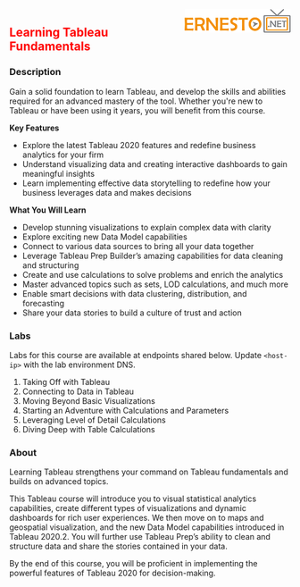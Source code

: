 <img align="right" src="./logo.png">

<h2><span style="color:red;">Learning Tableau Fundamentals</span></h2>

### Description

Gain a solid foundation to learn Tableau, and develop the skills and abilities required for an advanced mastery of the tool. Whether you're new to Tableau or have been using it years, you will benefit from this course.


**Key Features**

- Explore the latest Tableau 2020 features and redefine business analytics for your firm
- Understand visualizing data and creating interactive dashboards to gain meaningful insights
- Learn implementing effective data storytelling to redefine how your business leverages data and makes decisions

**What You Will Learn**

- Develop stunning visualizations to explain complex data with clarity
- Explore exciting new Data Model capabilities
- Connect to various data sources to bring all your data together
- Leverage Tableau Prep Builder’s amazing capabilities for data cleaning and structuring
- Create and use calculations to solve problems and enrich the analytics
- Master advanced topics such as sets, LOD calculations, and much more
- Enable smart decisions with data clustering, distribution, and forecasting
- Share your data stories to build a culture of trust and action

### Labs

Labs for this course are available at endpoints shared below. Update `<host-ip>` with the lab environment DNS.

1. Taking Off with Tableau		
2. Connecting to Data in Tableau	
3. Moving Beyond Basic Visualizations
4. Starting an Adventure with Calculations and Parameters	
5. Leveraging Level of Detail Calculations	
6. Diving Deep with Table Calculations

		
		

### About

Learning Tableau strengthens your command on Tableau fundamentals and builds on advanced topics.

This Tableau course will introduce you to visual statistical analytics capabilities, create different types of visualizations and dynamic dashboards for rich user experiences. We then move on to maps and geospatial visualization, and the new Data Model capabilities introduced in Tableau 2020.2. You will further use Tableau Prep’s ability to clean and structure data and share the stories contained in your data.

By the end of this course, you will be proficient in implementing the powerful features of Tableau 2020 for decision-making.